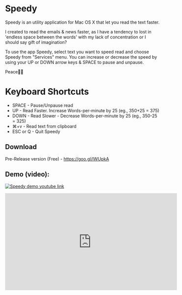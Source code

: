 # Speedy

Speedy is an utility application for Mac OS X that let you read the text faster. 

I created to read the emails & news faster, as I have a tendency to lost in  'endless space between the words' with my lack of concentration or I should say gift of imagination? 

To use the app Speedy, select text you want to speed read and choose Speedy from "Services" menu. You can increase or decrease the speed by using your UP or DOWN arrow keys & SPACE to pause and unpause. 

Peace✌🏼

# Keyboard Shortcuts

* SPACE - Pause/Unpause read
* UP - Read Faster. Increase Words-per-minute by 25 (eg., 350+25 = 375)
* DOWN - Read Slower - Decrease Words-per-minute by 25 (eg., 350-25 = 325)
* ⌘+v - Read text from clipboard
* ESC or Q - Quit Speedy

## Download

Pre-Release version (Free) - https://goo.gl/IWUpkA


## Demo (video):

[![Speedy demo youtube link](https://img.youtube.com/vi/6N0XEebYNcE/0.jpg)](https://www.youtube.com/embed/6N0XEebYNcE)

<iframe width="560" height="315" src="https://www.youtube.com/embed/6N0XEebYNcE" frameborder="0" allowfullscreen></iframe>
